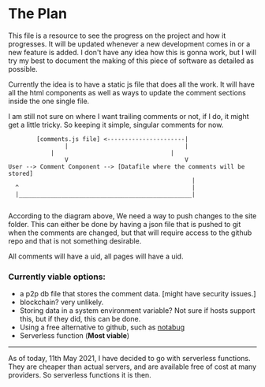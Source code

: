 # The Plan

This file is a resource to see the progress on the project and how it progresses. It will be updated whenever a new development comes in or a new feature is added. I don't have any idea how this is gonna work, but I will try my best to document the making of this piece of software as detailed as possible.


Currently the idea is to have a static js file that does all the work. It will have all the html components as well as ways to update the comment sections inside the one single file.

I am still not sure on where I want trailing comments or not, if I do, it might get a little tricky. So keeping it simple, singular comments for now. 

```
        [comments.js file] <----------------------|
                |                                 |
	        |                                 |
                V                                 V
User --> Comment Component --> [Datafile where the comments will be stored]
                                                    |
  ^                                                 |
  |_________________________________________________|


```

According to the diagram above, We need a way to push changes to the site folder. This can either be done by having a json file that is pushed to git when the comments are changed, but that will require access to the github repo and that is not something desirable. 

All comments will have a uid, all pages will have a uid.

### Currently viable options: 
- a p2p db file that stores the comment data. [might have security issues.]
- blockchain? very unlikely.
- Storing data in a system environment variable? Not sure if hosts support this, but if they did, this can be done.
- Using a free alternative to github, such as [notabug](https://notabug.org)
- Serverless function (**Most viable**)
---
As of today, 11th May 2021, I have decided to go with serverless functions. They are cheaper than actual servers, and are available free of cost at many providers. So serverless functions it is then.
